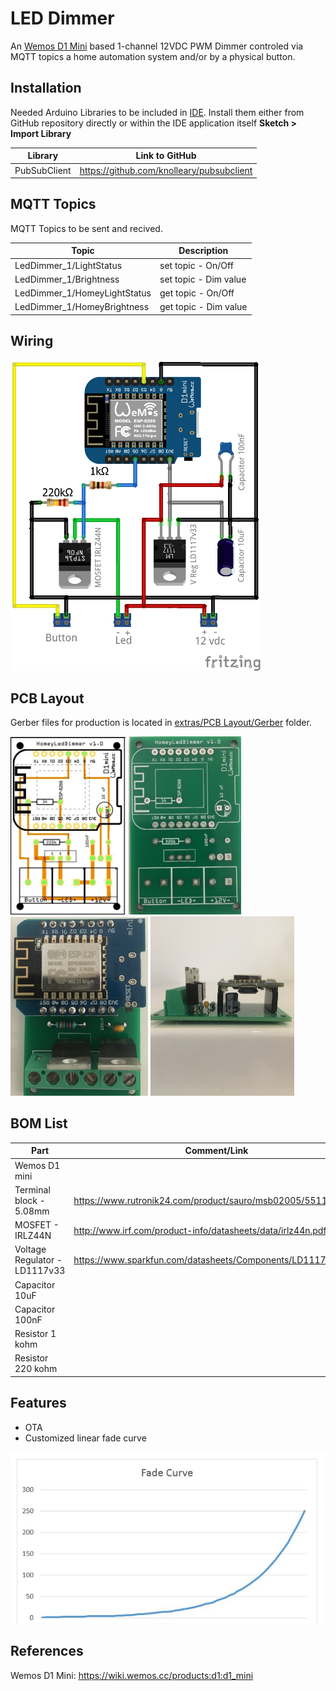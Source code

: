 # LED Dimmer
An [Wemos D1 Mini](https://wiki.wemos.cc/products:d1:d1_mini) based 1-channel 12VDC PWM Dimmer controled via MQTT topics a home automation system and/or by a physical button. 

## Installation
Needed Arduino Libraries to be included in [IDE](https://www.arduino.cc/en/Main/Software). Install them either from GitHub repository directly or within the IDE application itself **Sketch > Import Library** 

| Library                            | Link to GitHub                                      |
| ---------------------------------- | --------------------------------------------------- |
| PubSubClient                       |  https://github.com/knolleary/pubsubclient          |      

## MQTT Topics
MQTT Topics to be sent and recived. 

| Topic                              | Description                                         |
| ---------------------------------- | --------------------------------------------------- |
| LedDimmer_1/LightStatus            |  set topic - On/Off                                 |
| LedDimmer_1/Brightness             |  set topic - Dim value                              |
| LedDimmer_1/HomeyLightStatus       |  get topic - On/Off                                 |
| LedDimmer_1/HomeyBrightness        |  get topic - Dim value                              |

## Wiring
<img src="https://github.com/MagnusPer/HomeyLedDimmer/blob/master/extras/wiring/HomeyLedDimmer_v1-0.png" width="400">

## PCB Layout
Gerber files for production is located in [extras/PCB Layout/Gerber](https://github.com/MagnusPer/Homeyduino_LedDimmer/tree/master/extras/PCB%20layout/Gerber) folder.

<img src="https://github.com/MagnusPer/HomeyLedDimmer/blob/master/extras/PCB%20layout/HomeyLedDimmer_v1-0_pcb.jpg" width="185"> <img src="https://github.com/MagnusPer/HomeyLedDimmer/blob/master/extras/PCB%20layout/PCB%20top.JPG" width="180"> <img src="https://github.com/MagnusPer/HomeyLedDimmer/blob/master/extras/PCB%20layout/PCB%20mounted%20top.JPG" width="220"> <img src="https://github.com/MagnusPer/HomeyLedDimmer/blob/master/extras/PCB%20layout/PCB%20mounted%20side.JPG" width="230">


## BOM List
| Part                               | Comment/Link                                        |
| ---------------------------------- | --------------------------------------------------- |
|  Wemos D1 mini                     |                                                     |   
|  Terminal block - 5.08mm           | https://www.rutronik24.com/product/sauro/msb02005/5511.html |      
|  MOSFET - IRLZ44N                  | http://www.irf.com/product-info/datasheets/data/irlz44n.pdf |
|  Voltage Regulator - LD1117v33     | https://www.sparkfun.com/datasheets/Components/LD1117V33.pdf|
|  Capacitor 10uF                    |                                                     |
|  Capacitor 100nF                   |                                                     |
|  Resistor 1 kohm                   |                                                     |
|  Resistor 220 kohm                 |                                                     |

## Features
 - OTA
 - Customized linear fade curve
 
 <img src="https://github.com/MagnusPer/HomeyLedDimmer/blob/master/extras/34288200-6E13-4DD0-AF75-2F9DA9877E13.jpeg" width="600">
 
## References
Wemos D1 Mini: https://wiki.wemos.cc/products:d1:d1_mini
